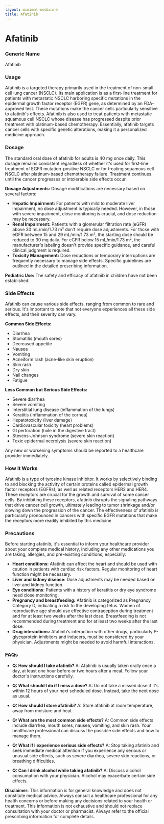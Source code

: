 ```yaml
---
layout: minimal-medicine
title: Afatinib
---
```


# Afatinib
### Generic Name
Afatinib

### Usage
Afatinib is a targeted therapy primarily used in the treatment of non-small cell lung cancer (NSCLC).  Its main application is as a first-line treatment for patients with metastatic NSCLC harboring specific mutations in the epidermal growth factor receptor (EGFR) gene, as determined by an FDA-approved test.  These mutations make the cancer cells particularly sensitive to afatinib's effects.  Afatinib is also used to treat patients with metastatic squamous cell NSCLC whose disease has progressed despite prior treatment with platinum-based chemotherapy.  Essentially, afatinib targets cancer cells with specific genetic alterations, making it a personalized medicine approach.

### Dosage
The standard oral dose of afatinib for adults is 40 mg once daily.  This dosage remains consistent regardless of whether it's used for first-line treatment of EGFR mutation-positive NSCLC or for treating squamous cell NSCLC after platinum-based chemotherapy failure.  Treatment continues until the cancer progresses or intolerable side effects occur.  

**Dosage Adjustments:**  Dosage modifications are necessary based on several factors:

* **Hepatic Impairment:** For patients with mild to moderate liver impairment, no dose adjustment is typically needed.  However, in those with severe impairment, close monitoring is crucial, and dose reduction may be necessary.
* **Renal Impairment:** Patients with a glomerular filtration rate (eGFR) above 30 mL/min/1.73 m² don't require dose adjustments.  For those with eGFR between 15 and 29 mL/min/1.73 m², the starting dose should be reduced to 30 mg daily.  For eGFR below 15 mL/min/1.73 m², the manufacturer's labeling doesn't provide specific guidance, and careful clinical judgment is required.
* **Toxicity Management:** Dose reductions or temporary interruptions are frequently necessary to manage side effects.  Specific guidelines are outlined in the detailed prescribing information. 

**Pediatric Use:** The safety and efficacy of afatinib in children have not been established.

### Side Effects
Afatinib can cause various side effects, ranging from common to rare and serious.  It's important to note that not everyone experiences all these side effects, and their severity can vary.

**Common Side Effects:**

* Diarrhea
* Stomatitis (mouth sores)
* Decreased appetite
* Nausea
* Vomiting
* Acneiform rash (acne-like skin eruption)
* Skin rash
* Dry skin
* Nail changes
* Fatigue


**Less Common but Serious Side Effects:**

* Severe diarrhea
* Severe vomiting
* Interstitial lung disease (inflammation of the lungs)
* Keratitis (inflammation of the cornea)
* Hepatotoxicity (liver damage)
* Cardiovascular toxicity (heart problems)
* GI perforation (hole in the digestive tract)
* Stevens-Johnson syndrome (severe skin reaction)
* Toxic epidermal necrolysis (severe skin reaction)

Any new or worsening symptoms should be reported to a healthcare provider immediately.

### How it Works
Afatinib is a type of tyrosine kinase inhibitor.  It works by selectively binding to and blocking the activity of certain proteins called epidermal growth factor receptors (EGFRs), as well as related receptors HER2 and HER4. These receptors are crucial for the growth and survival of some cancer cells. By inhibiting these receptors, afatinib disrupts the signaling pathways that drive cancer cell growth, ultimately leading to tumor shrinkage and/or slowing down the progression of the cancer.  The effectiveness of afatinib is particularly pronounced in cancers with specific EGFR mutations that make the receptors more readily inhibited by this medicine.

### Precautions
Before starting afatinib, it's essential to inform your healthcare provider about your complete medical history, including any other medications you are taking, allergies, and pre-existing conditions, especially:

* **Heart conditions:** Afatinib can affect the heart and should be used with caution in patients with cardiac risk factors. Regular monitoring of heart function might be necessary.
* **Liver and kidney disease:** Dose adjustments may be needed based on liver and kidney function.
* **Eye conditions:** Patients with a history of keratitis or dry eye syndrome need close monitoring.
* **Pregnancy and breastfeeding:** Afatinib is categorized as Pregnancy Category D, indicating a risk to the developing fetus.  Women of reproductive age should use effective contraception during treatment and for at least two weeks after the last dose.  Breastfeeding is not recommended during treatment and for at least two weeks after the last dose.
* **Drug interactions:**  Afatinib's interaction with other drugs, particularly P-glycoprotein inhibitors and inducers, must be considered by your physician.  Adjustments might be needed to avoid harmful interactions.


### FAQs

* **Q: How should I take afatinib?** A: Afatinib is usually taken orally once a day, at least one hour before or two hours after a meal. Follow your doctor's instructions carefully.

* **Q: What should I do if I miss a dose?** A: Do not take a missed dose if it's within 12 hours of your next scheduled dose.  Instead, take the next dose as usual.

* **Q: How should I store afatinib?** A: Store afatinib at room temperature, away from moisture and heat.

* **Q: What are the most common side effects?** A: Common side effects include diarrhea, mouth sores, nausea, vomiting, and skin rash. Your healthcare professional can discuss the possible side effects and how to manage them.

* **Q: What if I experience serious side effects?** A: Stop taking afatinib and seek immediate medical attention if you experience any serious or unusual side effects, such as severe diarrhea, severe skin reactions, or breathing difficulties.

* **Q: Can I drink alcohol while taking afatinib?** A:  Discuss alcohol consumption with your physician.  Alcohol may exacerbate certain side effects.

**Disclaimer:** This information is for general knowledge and does not constitute medical advice. Always consult a healthcare professional for any health concerns or before making any decisions related to your health or treatment.  This information is not exhaustive and should not replace consultation with your doctor or pharmacist.  Always refer to the official prescribing information for complete details.
